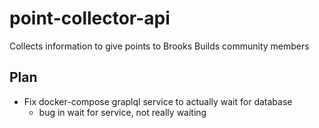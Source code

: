 # point-collector-api
Collects information to give points to Brooks Builds community members

## Plan

- Fix docker-compose graplql service to actually wait for database
    - bug in wait for service, not really waiting
